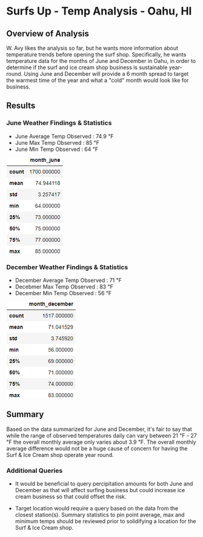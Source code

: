 # Surfs Up - Temp Analysis - Oahu, HI

## Overview of Analysis
W. Avy likes the analysis so far, but he wants more information about temperature trends before opening the surf shop. Specifically, he wants temperature data for the months of June and December in Oahu, in order to determine if the surf and ice cream shop business is sustainable year-round.  Using June and December will provide a 6 month spread to target the warmest time of the year and what a "cold" month would look like for business.

## Results 

### June Weather Findings & Statistics
* June Average Temp Observed : 74.9 ℉
* June Max Temp Observed : 85 ℉	
* June Min Temp Observed : 64 ℉	

![june_temp_stats.png](Images/june_temp_stats.png)

### December Weather Findings & Statistics
* December Average Temp Observed : 71 ℉
* Decebmer Max Temp Observed : 83 ℉	
* December Min Temp Observed : 56 ℉	

![december_temp_stats.png](Images/december_temp_stats.png)
   

## Summary
Based on the data summarized for June and December, it's fair to say that while the range of observed temperatures daily can vary between 21 ℉ - 27 ℉ the overall monthly average only varies about 3.9 ℉.  The overall monthly average difference would not be a huge cause of concern for having the Surf & Ice Cream shop operate year round.  

### Additional Queries

* It would be beneficial to query percipitation amounts for both June and December as that will affect surfing business but could increase ice cream business so that could offset the risk.

* Target location would require a query based on the data from the closest station(s).  Summary statistics to pin point average, max and minimum temps should be reviewed prior to solidifying a location for the Surf & Ice Cream shop.






